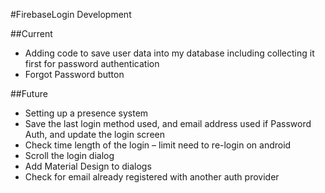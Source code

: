 #FirebaseLogin Development

##Current 
- Adding code to save user data into my database including collecting it first for password authentication
- Forgot Password button

##Future
- Setting up a presence system
- Save the last login method used, and email address used if Password Auth, and update the login screen
- Check time length of the login – limit need to re-login on android 
- Scroll the login dialog
- Add Material Design to dialogs 
- Check for email already registered with another auth provider